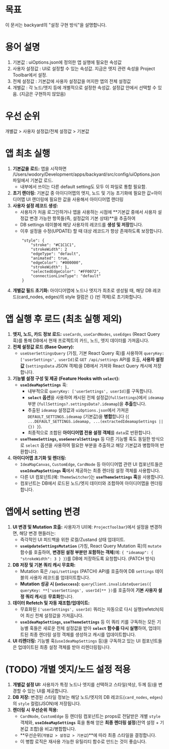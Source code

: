 # 목표
이 문서는 backyard의 "설정 구현 방식"을 설명합니다.

# 용어 설명
1. 기본값 : uiOptions.json에 정의한 앱 실행에 필요한 속성값
2. 사용자 설정값 : UI로 설정할 수 있는 속성값. 지금은 엣지 관련 속성을 Project Toolbar에서 설정. 
3. 전체 설정값 : 기본값에 사용자 설정값을 머지한 앱의 전체 설정값
4. 개별값 : 각 노드/엣지 등에 개별적으로 설정한 속성값. 설정값 안에서 선택할 수 있음. (지금은 구현하지 않았음)

# 우선 순위 
개별값 > 사용자 설정값/전체 설정값 > 기본값

# 앱 최초 실행
1. **기본값을 로드:** 앱을 시작하면 /Users/wodory/Development/apps/backyard/src/config/uiOptions.json 파일에서 기본값 로드.
    - 내부에서 쓰이는 다른 default setting도 모두 이 파일로 통합 필요함. 
2. **초기 랜더링:** 기본값 중 아이디어맵의 엣지, 노드 및 기능 초기화에 필요한 값=아이디어맵 UI 랜더링에 필요한 값을 사용해서 아이디어맵 랜더링 
3. **사용자 설정 레코드 생성:** 
    - 사용자가 처음 로그인하거나 앱을 사용하는 시점에 **기본값 중에서 사용자 설정값 변경 가능한 항목들(즉, 설정값의 기본 상태)**을 추출하여
    - DB settings 테이블에 해당 사용자의 레코드를 **생성 및 저장**합니다.
    - 이후 설정을 수정(UPDATE) 할 때 대상 레코드가 항상 존재하도록 보장합니다.
    ```Project Toolbar에서 사용자가 UI로 정의할 수 있는 옵션
        "style": {
            "stroke": "#C1C1C1",
            "strokeWidth": 2
            "edgeType": "default",
            "animated": true,
            "edgeColor": "#000000",
            "strokeWidth": 1,
            "selectedEdgeColor": "#FF0072",
            "connectionLineType": "default"
        }
    ```
4. **개별값 필드 초기화:** 아이디어맵에 노드나 엣지가 최초로 생성될 때, 해당 DB 레코드(card_nodes, edges)의 style 컬럼은 {} (빈 객체)로 초기화합니다.

# 앱 실행 후 로드 (최초 실행 제외)

1.  **엣지, 노드, 카드 정보 로드:** `useCards`, `useCardNodes`, `useEdges` (React Query 훅)를 통해 DB에서 현재 프로젝트의 카드, 노드, 엣지 데이터를 가져옵니다.
2.  **전체 설정값 로드 (Base Query):**
    *   `useUserSettingsQuery` (가칭, 기본 React Query 훅)를 사용하여 `queryKey: ['userSettings', userId]`로 `GET /api/settings` API를 호출, **사용자 설정값** (`settingsData` JSON 객체)을 DB에서 가져와 React Query 캐시에 저장합니다.
3.  **기능별 설정 구성 및 제공 (Feature Hooks with `select`):**
    *   **`useIdeaMapSettings`** 훅:
        *   내부적으로 `queryKey: ['userSettings', userId]`를 구독합니다.
        *   **`select` 옵션**을 사용하여 캐시된 전체 설정값(`fullSettings`)에서 `ideamap` 부분 (`fullSettings?.settingsData?.ideamap`)을 **추출**합니다.
        *   추출된 `ideamap` 설정값과 `uiOptions.json`에서 가져온 `DEFAULT_SETTINGS.ideamap` (기본값)을 **병합**합니다 (`{ ...DEFAULT_SETTINGS.ideamap, ...(extractedIdeamapSettings || {}) }`).
        *   최종적으로 조합된 **아이디어맵 전용 설정 객체**를 `data`로 반환합니다.
    *   **`useThemeSettings`, `useGeneralSettings`** 등 다른 기능별 훅도 동일한 방식으로 `select` 옵션을 사용하여 필요한 부분을 추출하고 해당 기본값과 병합하여 반환합니다.
4.  **아이디어맵 초기화 및 렌더링:**
    *   `IdeaMapCanvas`, `CustomEdge`, `CardNode` 등 아이디어맵 관련 UI 컴포넌트들은 **`useIdeaMapSettings` 훅**에서 제공하는 최종 렌더링 설정 객체를 사용합니다.
    *   다른 UI 컴포넌트(예: `ThemeSwitcher`)는 **`useThemeSettings` 훅**을 사용합니다.
    *   컴포넌트는 DB에서 로드된 노드/엣지 데이터와 조합하여 아이디어맵을 렌더링합니다.

# 앱에서 setting 변경

1.  **UI 변경 및 Mutation 호출:** 사용자가 UI(예: `ProjectToolbar`)에서 설정을 변경하면, 해당 변경 핸들러는:
    *   즉각적인 UI 피드백을 위한 로컬/Zustand 상태 업데이트.
    *   **`useUpdateSettingsMutation`** (가칭, React Query Mutation 훅)의 `mutate` 함수를 호출하여, **변경된 설정 부분만 포함하는 객체**(예: `{ "ideamap": { "strokeWidth": 3 } }`)를 DB에 저장하도록 요청합니다. (PATCH 방식)
2.  **DB 저장 및 **기본 쿼리** 캐시 무효화:**
    *   Mutation 훅은 `/api/settings` (PATCH) API를 호출하여 DB `settings` 테이블의 사용자 레코드를 업데이트합니다.
    *   **Mutation 성공 시 (`onSuccess`):** `queryClient.invalidateQueries({ queryKey: **['userSettings', userId]** })`를 호출하여 **기본 사용자 설정 쿼리 캐시**를 **무효화**합니다.
3.  **데이터 Refetch 및 자동 재조합/업데이트:**
    *   무효화된 `['userSettings', userId]` 쿼리는 자동으로 다시 실행(refetch)되어 최신 전체 설정값을 가져옵니다.
    *   **`useIdeaMapSettings`, `useThemeSettings`** 등 이 쿼리 키를 구독하는 모든 기능별 훅들은 새로운 전체 설정값을 받아 **`select` 함수를 다시 실행**하여, 업데이트된 최종 렌더링 설정 객체를 생성하고 캐시를 업데이트합니다.
4.  **UI 리렌더링:** 기능별 훅(`useIdeaMapSettings` 등)을 구독하고 있는 UI 컴포넌트들은 업데이트된 최종 설정 객체를 받아 리렌더링됩니다.


# (TODO) 개별 엣지/노드 설정 적용
1.  **개별값 설정 UI:** 사용자가 특정 노드나 엣지를 선택하고 스타일(색상, 두께 등)을 변경할 수 있는 UI를 제공합니다.
2.  **DB 저장:** 변경된 스타일 정보는 해당 노드/엣지의 DB 레코드(`card_nodes`, `edges`)의 `style` 컬럼(JSON)에 저장됩니다.
3.  **렌더링 시 우선순위 적용:**
    *   `CardNode`, `CustomEdge` 등 렌더링 컴포넌트는 props로 전달받은 개별 `style` 객체와, **`useIdeaMapSettings`** 훅을 통해 얻은 **최종 렌더링 설정**(전역 설정 + 기본값 조합)을 비교/병합합니다.
    *   **우선순위(`개별값 > 설정값 > 기본값`)**에 따라 최종 스타일을 결정합니다.
    *   이 병합 로직은 재사용 가능한 유틸리티 함수로 만드는 것이 좋습니다.
